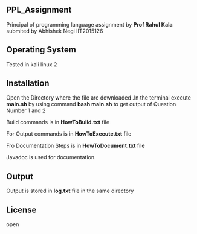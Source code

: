 ## PPL_Assignment

Principal of programming language assignment  by **Prof Rahul Kala**  submited by Abhishek Negi IIT2015126

## Operating System
Tested in kali linux 2

## Installation
Open the Directory where the file are downloaded .In the terminal execute **main.sh** by using command **bash main.sh** to get output of Question Number 1 and 2 

Build commands is in  **HowToBuild.txt** file

For Output commands is in **HowToExecute.txt** file

Fro Documentation Steps is in **HowToDocument.txt** file

Javadoc is used for documentation.


## Output
Output is stored in **log.txt** file in the same directory 

## License
 open 
